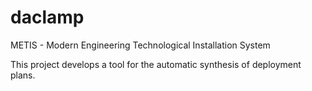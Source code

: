 daclamp
=======

METIS - Modern Engineering Technological Installation System

This project develops a tool for the automatic synthesis of deployment plans.
